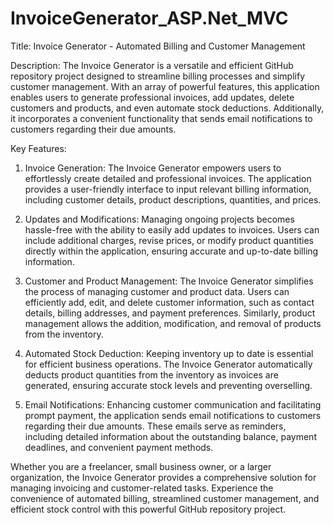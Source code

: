 # InvoiceGenerator_ASP.Net_MVC

Title: Invoice Generator - Automated Billing and Customer Management

Description:
The Invoice Generator is a versatile and efficient GitHub repository project designed to streamline billing processes and simplify customer management. With an array of powerful features, this application enables users to generate professional invoices, add updates, delete customers and products, and even automate stock deductions. Additionally, it incorporates a convenient functionality that sends email notifications to customers regarding their due amounts.

Key Features:
1. Invoice Generation: The Invoice Generator empowers users to effortlessly create detailed and professional invoices. The application provides a user-friendly interface to input relevant billing information, including customer details, product descriptions, quantities, and prices.

2. Updates and Modifications: Managing ongoing projects becomes hassle-free with the ability to easily add updates to invoices. Users can include additional charges, revise prices, or modify product quantities directly within the application, ensuring accurate and up-to-date billing information.

3. Customer and Product Management: The Invoice Generator simplifies the process of managing customer and product data. Users can efficiently add, edit, and delete customer information, such as contact details, billing addresses, and payment preferences. Similarly, product management allows the addition, modification, and removal of products from the inventory.

4. Automated Stock Deduction: Keeping inventory up to date is essential for efficient business operations. The Invoice Generator automatically deducts product quantities from the inventory as invoices are generated, ensuring accurate stock levels and preventing overselling.

5. Email Notifications: Enhancing customer communication and facilitating prompt payment, the application sends email notifications to customers regarding their due amounts. These emails serve as reminders, including detailed information about the outstanding balance, payment deadlines, and convenient payment methods.

Whether you are a freelancer, small business owner, or a larger organization, the Invoice Generator provides a comprehensive solution for managing invoicing and customer-related tasks. Experience the convenience of automated billing, streamlined customer management, and efficient stock control with this powerful GitHub repository project.
